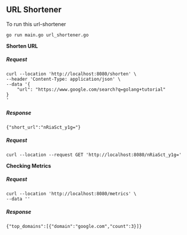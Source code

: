 ## URL Shortener

To run this url-shortener

```
go run main.go url_shortener.go
```

__Shorten URL__

##### Request
```
curl --location 'http://localhost:8080/shorten' \
--header 'Content-Type: application/json' \
--data '{
    "url": "https://www.google.com/search?q=golang+tutorial"
}
'
```

##### Response

```
{"short_url":"nRiaSct_y1g="}
```


##### Request

```
curl --location --request GET 'http://localhost:8080/nRiaSct_y1g=' 
```



__Checking Metrics__

##### Request
```
curl --location 'http://localhost:8080/metrics' \
--data ''
```

##### Response
```
{"top_domains":[{"domain":"google.com","count":3}]}
```